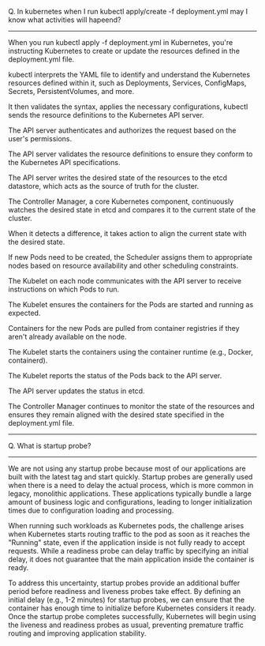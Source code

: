 Q. In kubernetes when I run kubectl apply/create -f deployment.yml may I know what activities will hapeend?
*****************************
When you run kubectl apply -f deployment.yml in Kubernetes, you're instructing Kubernetes to create or update the resources defined in the deployment.yml file.

kubectl interprets the YAML file to identify and understand the Kubernetes resources defined within it, such as Deployments, Services, ConfigMaps, Secrets, PersistentVolumes, and more. 

It then validates the syntax, applies the necessary configurations, kubectl sends the resource definitions to the Kubernetes API server.

The API server authenticates and authorizes the request based on the user's permissions.

The API server validates the resource definitions to ensure they conform to the Kubernetes API specifications.

The API server writes the desired state of the resources to the etcd datastore, which acts as the source of truth for the cluster.

The Controller Manager, a core Kubernetes component, continuously watches the desired state in etcd and compares it to the current state of the cluster.

When it detects a difference, it takes action to align the current state with the desired state.

If new Pods need to be created, the Scheduler assigns them to appropriate nodes based on resource availability and other scheduling constraints.

The Kubelet on each node communicates with the API server to receive instructions on which Pods to run.

The Kubelet ensures the containers for the Pods are started and running as expected.

Containers for the new Pods are pulled from container registries if they aren't already available on the node.

The Kubelet starts the containers using the container runtime (e.g., Docker, containerd).

The Kubelet reports the status of the Pods back to the API server.

The API server updates the status in etcd.

The Controller Manager continues to monitor the state of the resources and ensures they remain aligned with the desired state specified in the deployment.yml file.

*************
Q. What is startup probe?
***************
We are not using any startup probe because most of our applications are built with the latest tag and start quickly. Startup probes are generally used when there is a need to delay the actual process, which is more common in legacy, monolithic applications. These applications typically bundle a large amount of business logic and configurations, leading to longer initialization times due to configuration loading and processing.

When running such workloads as Kubernetes pods, the challenge arises when Kubernetes starts routing traffic to the pod as soon as it reaches the "Running" state, even if the application inside is not fully ready to accept requests. While a readiness probe can delay traffic by specifying an initial delay, it does not guarantee that the main application inside the container is ready.

To address this uncertainty, startup probes provide an additional buffer period before readiness and liveness probes take effect. By defining an initial delay (e.g., 1-2 minutes) for startup probes, we can ensure that the container has enough time to initialize before Kubernetes considers it ready. Once the startup probe completes successfully, Kubernetes will begin using the liveness and readiness probes as usual, preventing premature traffic routing and improving application stability.

